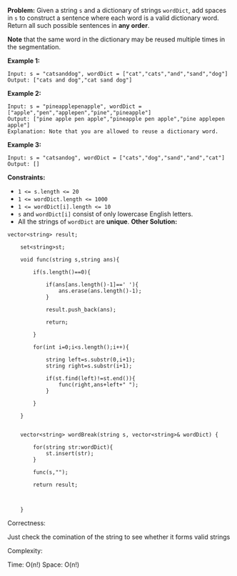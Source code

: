**Problem:**
Given a string `s` and a dictionary of strings `wordDict`, add spaces in `s` to construct a sentence where each word is a valid dictionary word. Return all such possible sentences in **any order**.

**Note** that the same word in the dictionary may be reused multiple times in the segmentation.

 

**Example 1:**

```
Input: s = "catsanddog", wordDict = ["cat","cats","and","sand","dog"]
Output: ["cats and dog","cat sand dog"]
```

**Example 2:**

```
Input: s = "pineapplepenapple", wordDict = ["apple","pen","applepen","pine","pineapple"]
Output: ["pine apple pen apple","pineapple pen apple","pine applepen apple"]
Explanation: Note that you are allowed to reuse a dictionary word.
```

**Example 3:**

```
Input: s = "catsandog", wordDict = ["cats","dog","sand","and","cat"]
Output: []
```

 

**Constraints:**

- `1 <= s.length <= 20`
- `1 <= wordDict.length <= 1000`
- `1 <= wordDict[i].length <= 10`
- `s` and `wordDict[i]` consist of only lowercase English letters.
- All the strings of `wordDict` are **unique**.
**Other Solution:**
```
vector<string> result;

    set<string>st;

    void func(string s,string ans){

        if(s.length()==0){

            if(ans[ans.length()-1]==' '){
                ans.erase(ans.length()-1);
            }

            result.push_back(ans);

            return;

        }

        for(int i=0;i<s.length();i++){

            string left=s.substr(0,i+1);
            string right=s.substr(i+1);

            if(st.find(left)!=st.end()){
                func(right,ans+left+" ");
            }

        }

    }


    vector<string> wordBreak(string s, vector<string>& wordDict) {

        for(string str:wordDict){
            st.insert(str);
        }

        func(s,"");

        return result;



    }
```
Correctness:

Just check the comination of the string to see whether it forms valid strings

Complexity:

Time: O(n!)
Space: O(n!)